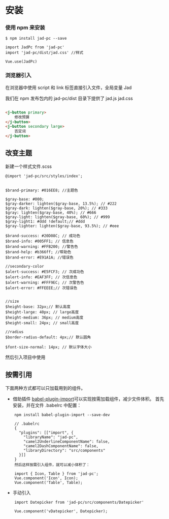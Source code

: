 
# 安装

### 使用 npm 来安装

````
$ npm install jad-pc --save
````

```
import JadPc from 'jad-pc'
import 'jad-pc/dist/jad.css' //样式

Vue.use(JadPc)
```

### 浏览器引入

在浏览器中使用 script 和 link 标签直接引入文件，全局变量 Jad

我们在 npm 发布包内的 jad-pc/dist 目录下提供了 jad.js jad.css

````html

<j-button primary>
    修改预算
</j-button>
<j-button secondary large>
    否定词
</j-button>
````

## 改变主题

新建一个样式文件.scss

```
@import 'jad-pc/src/styles/index';


$brand-primary: #016EE8; //主题色

$gray-base: #000;
$gray-darker: lighten($gray-base, 13.5%); // #222
$gray-dark: lighten($gray-base, 20%); // #333
$gray: lighten($gray-base, 40%); // #666
$gray-light: lighten($gray-base, 60%); // #999
$gray-light1: #ddd !default;// #ddd
$gray-lighter: lighten($gray-base, 93.5%); // #eee

$brand-success: #20D08C; // 成功色
$brand-info: #005FF1; // 信息色
$brand-warning: #FFB200; //警告色
$brand-help: #b366ff; //帮助色
$brand-error: #E91A1A; //错误色

//secondary-color
$alert-success: #E5FCF3; // 次成功色
$alert-info: #EAF3FF; // 次信息色
$alert-warning: #FFF9EC; // 次警告色
$alert-error: #FFEEEE;// 次错误色


//size 
$height-base: 32px;// 默认高度
$height-large: 40px; // large高度
$height-medium: 36px; // medium高度
$height-small: 24px; // small高度

//radius
$border-radius-default: 4px;// 默认圆角

$font-size-normal: 14px; // 默认字体大小

```
然后引入项目中使用



## 按需引用
下面两种方式都可以只加载用到的组件。


- 借助插件 [babel-plugin-import](https://github.com/ant-design/babel-plugin-import)可以实现按需加载组件，减少文件体积。
   首先安装，并在文件 .babelrc 中配置：

```
    npm install babel-plugin-import --save-dev

    // .babelrc
    {
      "plugins": [["import", {
        "libraryName": "jad-pc",
        "camel2UnderlineComponentName": false,
        "camel2DashComponentName": false,
        "libraryDirectory": "src/components"
      }]]
    }
    然后这样按需引入组件，就可以减小体积了：

    import { Icon, Table } from 'jad-pc';
    Vue.component('Icon', Icon);
    Vue.component('Table', Table);
```
-  手动引入

```
    import Datepicker from 'jad-pc/src/components/Datepicker'

    Vue.component('vDatepicker', Datepicker);
```